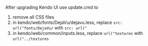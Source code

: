 After upgrading Kendo UI use update.cmd to 
1) remove all CSS files
2) in kendo/web/fonts/DejaVu/dejavu.less, replace ```src: url("fonts/DejaVu/``` with ```src: url("``` 
3) in kendo/web/common/inputs.less, replace ```url("textures``` with ```url("../textures```
